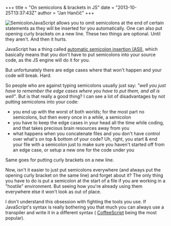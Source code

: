 +++
title = "On semicolons & brackets in JS"
date = "2013-10-25T13:37:43Z"
author = "Jan Hančič"
+++

![Semicolon](/post_images/semicolon.jpg)JavaScript allows you to omit semicolons at the end of certain statements as they will be inserted for you automatically. One can also put opening curly brackets on a new line. These two things are optional. Until they aren't. And then it hurts.

JavaScript has a thing called [automatic semicolon insertion (ASI)](http://en.wikipedia.org/wiki/JavaScript_syntax#Whitespace_and_semicolons), which basically means that you don't have to put semicolons into your source code, as the JS engine will do it for you.

But unfortunately there are edge cases where that won't happen and your code will break. Hard.

So people who are against typing semicolons usually just say: _"well you just have to remember the edge cases where you have to put them, and all is well"_. But is that really a good thing? I can see a lot of disadvantages by not putting semicolons into your code:

* you end up with the worst of both worlds; for the most part no semicolons, but then every once in a while, a semicolon
* you have to keep the edge cases in your head all the time while coding, and that takes precious brain resources away from you
* what happens when you concatenate files and you don't have control over what's on top & bottom of your code? Uh, right, you start & end your file with a semicolon just to make sure you haven't started off from an edge case, or setup a new one for the code under you

Same goes for putting curly brackets on a new line.

Now, isn't it easier to just put semicolons everywhere (and always put the opening curly bracket on the same line) and forget about it? The only thing you have to do is put a semicolon at the start of a file if you are working in a "hostile" environment. But seeing how you're already using them everywhere else it won't look as out of place.

I don't understand this obsession with fighting the tools you use. If JavaScript's syntax is really bothering you that much you can always use a transpiler and write it in a different syntax ( [CoffeeScript](http://coffeescript.org/) being the most popular).
